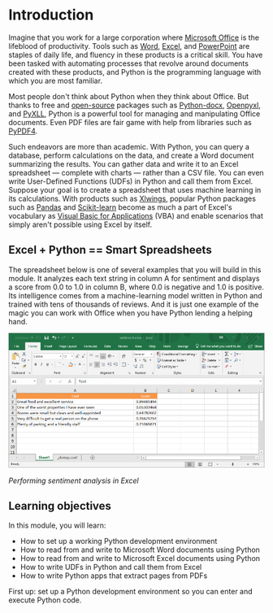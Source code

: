 # Introduction

Imagine that you work for a large corporation where [Microsoft Office](https://products.office.com/home) is the lifeblood of productivity. Tools such as [Word](https://products.office.com/word), [Excel](https://products.office.com/excel), and [PowerPoint](https://products.office.com/powerpoint) are staples of daily life, and fluency in these products is a critical skill. You have been tasked with automating processes that revolve around documents created with these products, and Python is the programming language with which you are most familiar.

Most people don't think about Python when they think about Office. But thanks to free and [open-source](https://opensource.com/resources/what-open-source) packages such as [Python-docx](https://python-docx.readthedocs.io/en/latest/), [Openpyxl](https://openpyxl.readthedocs.io/en/stable/), and [PyXLL](https://www.pyxll.com/), Python is a powerful tool for managing and manipulating Office documents. Even PDF files are fair game with help from libraries such as [PyPDF4](https://pypi.org/project/PyPDF4/).

Such endeavors are more than academic. With Python, you can query a database, perform calculations on the data, and create a Word document summarizing the results. You can gather data and write it to an Excel spreadsheet — complete with charts — rather than a CSV file. You can even write User-Defined Functions (UDFs) in Python and call them from Excel. Suppose your goal is to create a spreadsheet that uses machine learning in its calculations. With products such as [Xlwings](https://www.xlwings.org/), popular Python packages such as [Pandas](https://pandas.pydata.org/) and [Scikit-learn](https://scikit-learn.org/stable/) become as much a part of Excel's vocabulary as [Visual Basic for Applications](https://en.wikipedia.org/wiki/Visual_Basic_for_Applications) (VBA) and enable scenarios that simply aren't possible using Excel by itself.

## Excel + Python == Smart Spreadsheets

The spreadsheet below is one of several examples that you will build in this module. It analyzes each text string in column A for sentiment and displays a score from 0.0 to 1.0 in column B, where 0.0 is negative and 1.0 is positive. Its intelligence comes from a machine-learning model written in Python and trained with tens of thousands of reviews. And it is just one example of the magic you can work with Office when you have Python lending a helping hand.

![Performing sentiment analysis in Excel](media/excel-sentiment.png)

_Performing sentiment analysis in Excel_

## Learning objectives

In this module, you will learn:

- How to set up a working Python development environment
- How to read from and write to Microsoft Word documents using Python
- How to read from and write to Microsoft Excel documents using Python
- How to write UDFs in Python and call them from Excel
- How to write Python apps that extract pages from PDFs

First up: set up a Python development environment so you can enter and execute Python code.
